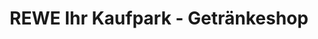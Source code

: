 ---
title: "REWE Ihr Kaufpark - Getränkeshop"
url: /luedenscheid/rewe-ihr-kaufpark-getraenkeshop/
shop: Supermarkt
---